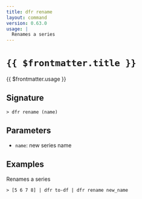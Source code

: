 ```yaml
---
title: dfr rename
layout: command
version: 0.63.0
usage: |
  Renames a series
---
```


# `{{ $frontmatter.title }}`

<div style='white-space: pre-wrap;'>{{ $frontmatter.usage }}</div>

## Signature

```> dfr rename (name)```

## Parameters

 -  `name`: new series name

## Examples

Renames a series
```shell
> [5 6 7 8] | dfr to-df | dfr rename new_name
```
